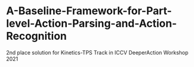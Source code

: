 # A-Baseline-Framework-for-Part-level-Action-Parsing-and-Action-Recognition
2nd place solution for Kinetics-TPS Track in ICCV DeeperAction Workshop 2021
